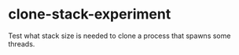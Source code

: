 # clone-stack-experiment

Test what stack size is needed to clone a process that spawns some threads.
